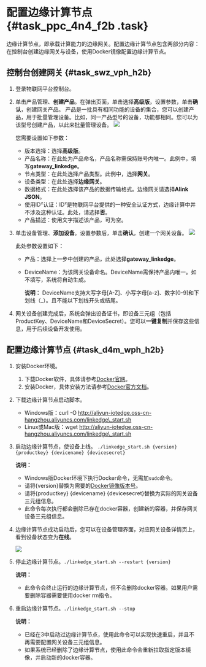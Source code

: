 # 配置边缘计算节点 {#task_ppc_4n4_f2b .task}

边缘计算节点，即承载计算能力的边缘网关。配置边缘计算节点包含两部分内容：在控制台创建边缘网关与设备，使用Docker镜像配置边缘计算节点。

## 控制台创建网关 {#task_swz_vph_h2b}

1.  登录物联网平台控制台。 
2.  单击产品管理、**创建产品**。在弹出页面，单击选择**高级版**，设置参数，单击**确认**，创建网关产品。 产品是一批具有相同功能的设备的集合，您可以创建产品，用于批量管理设备。比如，同一产品型号的设备，功能都相同。您可以为该型号创建产品，以此来批量管理设备。 ![](http://static-aliyun-doc.oss-cn-hangzhou.aliyuncs.com/assets/img/15096/6543_zh-CN.png) 

    您需要设置如下参数：

    -   版本选择：选择**高级版**。
    -   产品名称：在此处为产品命名，产品名称需保持账号内唯一。此例中，填写**gateway\_linkedge**。
    -   节点类型：在此处选择产品类型。此例中，选择**网关**。
    -   设备类型：在此处选择**边缘网关**。
    -   数据格式：在此处选择该产品的数据传输格式。边缘网关请选择**Alink JSON**。
    -   使用ID²认证：ID²是物联网平台提供的一种安全认证方式，边缘计算中并不涉及这种认证。此处，请选择**否**。
    -   产品描述：使用文字描述该产品，可为空。
3.  单击设备管理、**添加设备**。设置参数后，单击**确认**，创建一个网关设备。 ![](http://static-aliyun-doc.oss-cn-hangzhou.aliyuncs.com/assets/img/15096/6544_zh-CN.png) 

    此处参数设置如下：

    -   产品：选择上一步中创建的产品，此处选择**gateway\_linkedge**。
    -   DeviceName：为该网关设备命名。DeviceName需保持产品内唯一。如不填写，系统将自动生成。

        **说明：** DeviceName支持大写字母\[A-Z\]、小写字母\[a-z\]、数字\[0-9\]和下划线（\_）。且不能以下划线开头或结尾。

4.  网关设备创建完成后，系统会弹出设备证书，即设备三元组（包括ProductKey、DeviceName和DeviceSecret）。您可以**一键复制**并保存这些信息，用于后续设备开发使用。 

## 配置边缘计算节点 {#task_d4m_wph_h2b}

1.  安装Docker环境。 
    1.  下载Docker软件，具体请参考[Docker官网](https://www.docker.com/)。 
    2.  安装Docker，具体安装方法请参考[Docker官方文档](https://docs.docker.com/)。 
2.  下载边缘计算节点启动脚本。 
    -   Windows版：curl -O http://aliyun-iotedge.oss-cn-hangzhou.aliyuncs.com/linkedge\_start.sh
    -   Linux或Mac版：wget http://aliyun-iotedge.oss-cn-hangzhou.aliyuncs.com/linkedge\_start.sh
3.  启动边缘计算节点，使设备上线。 `./linkedge_start.sh {version} {productkey} {devicename} {devicesecret}`

    **说明：** 

    -   Windows版Docker环境下执行Docker命令，无需加`sudo`命令。
    -   请将\{version\}替换为需要的[Docker镜像版本号](../../../../cn.zh-CN/产品简介/发布历史.md#)。
    -   请将\{productkey\} \{devicename\} \{devicesecret\}替换为实际的网关设备三元组信息。
    -   此命令每次执行都会删除已存在docker容器，创建新的容器，并保存网关设备三元组信息。
4.  边缘计算节点成功启动后，您可以在设备管理界面，对应网关设备详情页上，看到设备状态变为**在线**。 

    ![](http://static-aliyun-doc.oss-cn-hangzhou.aliyuncs.com/assets/img/15096/6546_zh-CN.png)
5.  停止边缘计算节点。`./linkedge_start.sh --restart {version}`

    **说明：** 
    
    -   此命令会终止运行的边缘计算节点，但不会删除docker容器。如果用户需要删除容器需要使用docker rm指令。
    
6.  重启边缘计算节点。`./linkedge_start.sh --stop`

    **说明：** 
    
    -   已经在3中启动过边缘计算节点，使用此命令可以实现快速重启，并且不再需要配置网关设备三元组信息。
    -   如果系统已经删除了边缘计算节点，使用此命令会重新拉取指定版本镜像，并启动新的docker容器。
    
